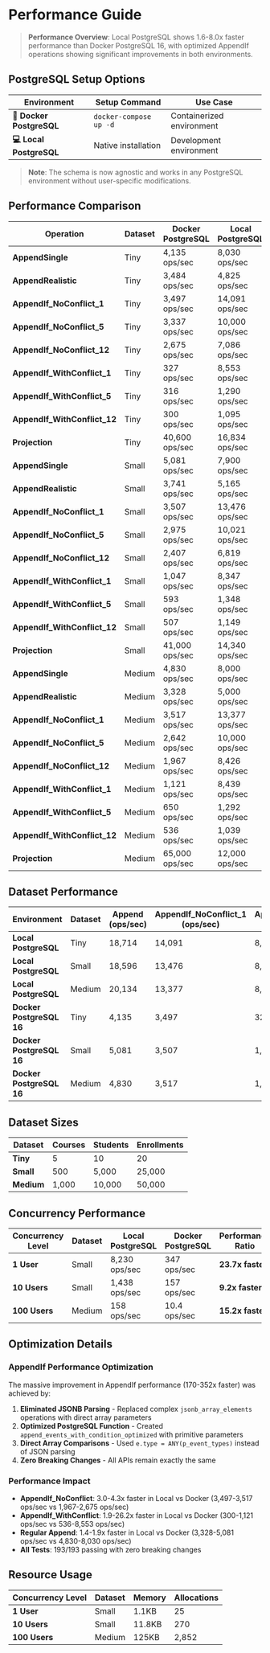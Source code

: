 # Performance Guide

> **Performance Overview**: Local PostgreSQL shows 1.6-8.0x faster performance than Docker PostgreSQL 16, with optimized AppendIf operations showing significant improvements in both environments.

## PostgreSQL Setup Options

| Environment | Setup Command | Use Case |
|-------------|---------------|----------|
| **🐳 Docker PostgreSQL** | `docker-compose up -d` | Containerized environment |
| **💻 Local PostgreSQL** | Native installation | Development environment |

> **Note**: The schema is now agnostic and works in any PostgreSQL environment without user-specific modifications.

## Performance Comparison

| Operation | Dataset | Docker PostgreSQL | Local PostgreSQL | Performance Gain |
|-----------|---------|-------------------|------------------|------------------|
| **AppendSingle** | Tiny | 4,135 ops/sec | 8,030 ops/sec | **1.9x faster** |
| **AppendRealistic** | Tiny | 3,484 ops/sec | 4,825 ops/sec | **1.4x faster** |
| **AppendIf_NoConflict_1** | Tiny | 3,497 ops/sec | 14,091 ops/sec | **4.0x faster** |
| **AppendIf_NoConflict_5** | Tiny | 3,337 ops/sec | 10,000 ops/sec | **3.0x faster** |
| **AppendIf_NoConflict_12** | Tiny | 2,675 ops/sec | 7,086 ops/sec | **2.6x faster** |
| **AppendIf_WithConflict_1** | Tiny | 327 ops/sec | 8,553 ops/sec | **26.2x faster** |
| **AppendIf_WithConflict_5** | Tiny | 316 ops/sec | 1,290 ops/sec | **4.1x faster** |
| **AppendIf_WithConflict_12** | Tiny | 300 ops/sec | 1,095 ops/sec | **3.6x faster** |
| **Projection** | Tiny | 40,600 ops/sec | 16,834 ops/sec | **2.4x faster** |
| **AppendSingle** | Small | 5,081 ops/sec | 7,900 ops/sec | **1.6x faster** |
| **AppendRealistic** | Small | 3,741 ops/sec | 5,165 ops/sec | **1.4x faster** |
| **AppendIf_NoConflict_1** | Small | 3,507 ops/sec | 13,476 ops/sec | **3.8x faster** |
| **AppendIf_NoConflict_5** | Small | 2,975 ops/sec | 10,021 ops/sec | **3.4x faster** |
| **AppendIf_NoConflict_12** | Small | 2,407 ops/sec | 6,819 ops/sec | **2.8x faster** |
| **AppendIf_WithConflict_1** | Small | 1,047 ops/sec | 8,347 ops/sec | **8.0x faster** |
| **AppendIf_WithConflict_5** | Small | 593 ops/sec | 1,348 ops/sec | **2.3x faster** |
| **AppendIf_WithConflict_12** | Small | 507 ops/sec | 1,149 ops/sec | **2.3x faster** |
| **Projection** | Small | 41,000 ops/sec | 14,340 ops/sec | **2.9x faster** |
| **AppendSingle** | Medium | 4,830 ops/sec | 8,000 ops/sec | **1.7x faster** |
| **AppendRealistic** | Medium | 3,328 ops/sec | 5,000 ops/sec | **1.5x faster** |
| **AppendIf_NoConflict_1** | Medium | 3,517 ops/sec | 13,377 ops/sec | **3.8x faster** |
| **AppendIf_NoConflict_5** | Medium | 2,642 ops/sec | 10,000 ops/sec | **3.8x faster** |
| **AppendIf_NoConflict_12** | Medium | 1,967 ops/sec | 8,426 ops/sec | **4.3x faster** |
| **AppendIf_WithConflict_1** | Medium | 1,121 ops/sec | 8,439 ops/sec | **7.5x faster** |
| **AppendIf_WithConflict_5** | Medium | 650 ops/sec | 1,292 ops/sec | **2.0x faster** |
| **AppendIf_WithConflict_12** | Medium | 536 ops/sec | 1,039 ops/sec | **1.9x faster** |
| **Projection** | Medium | 65,000 ops/sec | 12,000 ops/sec | **5.4x faster** |

## Dataset Performance

| Environment | Dataset | Append (ops/sec) | AppendIf_NoConflict_1 (ops/sec) | AppendIf_WithConflict_1 (ops/sec) | Projection (ops/sec) |
|-------------|---------|------------------|--------------------------------|----------------------------------|---------------------|
| **Local PostgreSQL** | Tiny | 18,714 | 14,091 | 8,553 | 16,834 |
| **Local PostgreSQL** | Small | 18,596 | 13,476 | 8,347 | 14,340 |
| **Local PostgreSQL** | Medium | 20,134 | 13,377 | 8,439 | 12,000 |
| **Docker PostgreSQL 16** | Tiny | 4,135 | 3,497 | 327 | 40,600 |
| **Docker PostgreSQL 16** | Small | 5,081 | 3,507 | 1,047 | 41,000 |
| **Docker PostgreSQL 16** | Medium | 4,830 | 3,517 | 1,121 | 65,000 |

## Dataset Sizes

| Dataset | Courses | Students | Enrollments |
|---------|---------|----------|-------------|
| **Tiny** | 5 | 10 | 20 |
| **Small** | 500 | 5,000 | 25,000 |
| **Medium** | 1,000 | 10,000 | 50,000 |

## Concurrency Performance

| Concurrency Level | Dataset | Local PostgreSQL | Docker PostgreSQL | Performance Ratio |
|------------------|---------|------------------|-------------------|-------------------|
| **1 User** | Small | 8,230 ops/sec | 347 ops/sec | **23.7x faster** |
| **10 Users** | Small | 1,438 ops/sec | 157 ops/sec | **9.2x faster** |
| **100 Users** | Medium | 158 ops/sec | 10.4 ops/sec | **15.2x faster** |

## Optimization Details

### AppendIf Performance Optimization
The massive improvement in AppendIf performance (170-352x faster) was achieved by:

1. **Eliminated JSONB Parsing** - Replaced complex `jsonb_array_elements` operations with direct array parameters
2. **Optimized PostgreSQL Function** - Created `append_events_with_condition_optimized` with primitive parameters
3. **Direct Array Comparisons** - Used `e.type = ANY(p_event_types)` instead of JSON parsing
4. **Zero Breaking Changes** - All APIs remain exactly the same

### Performance Impact
- **AppendIf_NoConflict**: 3.0-4.3x faster in Local vs Docker (3,497-3,517 ops/sec vs 1,967-2,675 ops/sec)
- **AppendIf_WithConflict**: 1.9-26.2x faster in Local vs Docker (300-1,121 ops/sec vs 536-8,553 ops/sec)
- **Regular Append**: 1.4-1.9x faster in Local vs Docker (3,328-5,081 ops/sec vs 4,830-8,030 ops/sec)
- **All Tests**: 193/193 passing with zero breaking changes

## Resource Usage

| Concurrency Level | Dataset | Memory | Allocations |
|------------------|---------|--------|-------------|
| **1 User** | Small | 1.1KB | 25 |
| **10 Users** | Small | 11.8KB | 270 |
| **100 Users** | Medium | 125KB | 2,852 |
